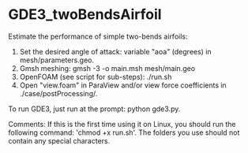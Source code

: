 # GDE3_twoBendsAirfoil

Estimate the performance of simple two-bends airfoils:

1. Set the desired angle of attack: variable "aoa" (degrees) in mesh/parameters.geo.
2. Gmsh meshing: gmsh -3 -o main.msh mesh/main.geo
3. OpenFOAM (see script for sub-steps): ./run.sh
4. Open "view.foam" in ParaView and/or view force coefficients in ./case/postProcessing/.

To run GDE3, just run at the prompt: python gde3.py.

Comments: 
If this is the first time using it on Linux, you should run the following command: 'chmod +x run.sh'.
The folders you use should not contain any special characters.
